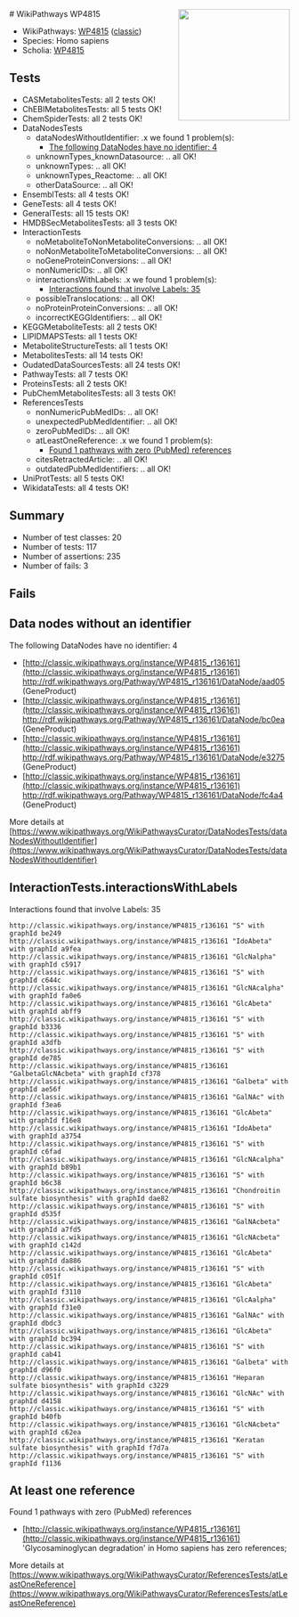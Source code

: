 <img style="float: right; width: 200px" src="https://upload.wikimedia.org/wikipedia/commons/thumb/8/83/Wplogo_with_text_500.png/640px-Wplogo_with_text_500.png" />
# WikiPathways WP4815

* WikiPathways: [WP4815](https://wikipathways.org/pathways/WP4815) ([classic](https://classic.wikipathways.org/instance/WP4815))
* Species: Homo sapiens
* Scholia: [WP4815](https://scholia.toolforge.org/wikipathways/WP4815)
## Tests
* CASMetabolitesTests: all 2 tests OK!
* ChEBIMetabolitesTests: all 5 tests OK!
* ChemSpiderTests: all 2 tests OK!
* DataNodesTests
    * dataNodesWithoutIdentifier: .x we found 1 problem(s):
        * [The following DataNodes have no identifier: 4](#d2d32fa3)
    * unknownTypes_knownDatasource: .. all OK!
    * unknownTypes: .. all OK!
    * unknownTypes_Reactome: .. all OK!
    * otherDataSource: .. all OK!
* EnsemblTests: all 4 tests OK!
* GeneTests: all 4 tests OK!
* GeneralTests: all 15 tests OK!
* HMDBSecMetabolitesTests: all 3 tests OK!
* InteractionTests
    * noMetaboliteToNonMetaboliteConversions: .. all OK!
    * noNonMetaboliteToMetaboliteConversions: .. all OK!
    * noGeneProteinConversions: .. all OK!
    * nonNumericIDs: .. all OK!
    * interactionsWithLabels: .x we found 1 problem(s):
        * [Interactions found that involve Labels: 35](#fe97a8fb)
    * possibleTranslocations: .. all OK!
    * noProteinProteinConversions: .. all OK!
    * incorrectKEGGIdentifiers: .. all OK!
* KEGGMetaboliteTests: all 2 tests OK!
* LIPIDMAPSTests: all 1 tests OK!
* MetaboliteStructureTests: all 1 tests OK!
* MetabolitesTests: all 14 tests OK!
* OudatedDataSourcesTests: all 24 tests OK!
* PathwayTests: all 7 tests OK!
* ProteinsTests: all 2 tests OK!
* PubChemMetabolitesTests: all 3 tests OK!
* ReferencesTests
    * nonNumericPubMedIDs: .. all OK!
    * unexpectedPubMedIdentifier: .. all OK!
    * zeroPubMedIDs: .. all OK!
    * atLeastOneReference: .x we found 1 problem(s):
        * [Found 1 pathways with zero (PubMed) references](#d0a459f0)
    * citesRetractedArticle: .. all OK!
    * outdatedPubMedIdentifiers: .. all OK!
* UniProtTests: all 5 tests OK!
* WikidataTests: all 4 tests OK!


## Summary

* Number of test classes: 20
* Number of tests: 117
* Number of assertions: 235
* Number of fails: 3

## Fails

<a name="d2d32fa3" />

## Data nodes without an identifier

The following DataNodes have no identifier: 4

* [http://classic.wikipathways.org/instance/WP4815_r136161](http://classic.wikipathways.org/instance/WP4815_r136161) http://rdf.wikipathways.org/Pathway/WP4815_r136161/DataNode/aad05 (GeneProduct)
* [http://classic.wikipathways.org/instance/WP4815_r136161](http://classic.wikipathways.org/instance/WP4815_r136161) http://rdf.wikipathways.org/Pathway/WP4815_r136161/DataNode/bc0ea (GeneProduct)
* [http://classic.wikipathways.org/instance/WP4815_r136161](http://classic.wikipathways.org/instance/WP4815_r136161) http://rdf.wikipathways.org/Pathway/WP4815_r136161/DataNode/e3275 (GeneProduct)
* [http://classic.wikipathways.org/instance/WP4815_r136161](http://classic.wikipathways.org/instance/WP4815_r136161) http://rdf.wikipathways.org/Pathway/WP4815_r136161/DataNode/fc4a4 (GeneProduct)


More details at [https://www.wikipathways.org/WikiPathwaysCurator/DataNodesTests/dataNodesWithoutIdentifier](https://www.wikipathways.org/WikiPathwaysCurator/DataNodesTests/dataNodesWithoutIdentifier)

<a name="fe97a8fb" />

## InteractionTests.interactionsWithLabels

Interactions found that involve Labels: 35
```
http://classic.wikipathways.org/instance/WP4815_r136161 "S" with graphId be249
http://classic.wikipathways.org/instance/WP4815_r136161 "IdoAbeta" with graphId a9fea
http://classic.wikipathways.org/instance/WP4815_r136161 "GlcNalpha" with graphId c5917
http://classic.wikipathways.org/instance/WP4815_r136161 "S" with graphId c644c
http://classic.wikipathways.org/instance/WP4815_r136161 "GlcNAcalpha" with graphId fa0e6
http://classic.wikipathways.org/instance/WP4815_r136161 "GlcAbeta" with graphId abff9
http://classic.wikipathways.org/instance/WP4815_r136161 "S" with graphId b3336
http://classic.wikipathways.org/instance/WP4815_r136161 "S" with graphId a3dfb
http://classic.wikipathways.org/instance/WP4815_r136161 "S" with graphId de785
http://classic.wikipathways.org/instance/WP4815_r136161 "GalbetaGlcNAcbeta" with graphId cf378
http://classic.wikipathways.org/instance/WP4815_r136161 "Galbeta" with graphId ae56f
http://classic.wikipathways.org/instance/WP4815_r136161 "GalNAc" with graphId f3ea6
http://classic.wikipathways.org/instance/WP4815_r136161 "GlcAbeta" with graphId f16e8
http://classic.wikipathways.org/instance/WP4815_r136161 "IdoAbeta" with graphId a3754
http://classic.wikipathways.org/instance/WP4815_r136161 "S" with graphId c6fad
http://classic.wikipathways.org/instance/WP4815_r136161 "GlcNAcalpha" with graphId b89b1
http://classic.wikipathways.org/instance/WP4815_r136161 "S" with graphId b6c38
http://classic.wikipathways.org/instance/WP4815_r136161 "Chondroitin sulfate biosynthesis" with graphId dae82
http://classic.wikipathways.org/instance/WP4815_r136161 "S" with graphId d535f
http://classic.wikipathways.org/instance/WP4815_r136161 "GalNAcbeta" with graphId a7fd5
http://classic.wikipathways.org/instance/WP4815_r136161 "GlcNAcbeta" with graphId c142d
http://classic.wikipathways.org/instance/WP4815_r136161 "GlcAbeta" with graphId da886
http://classic.wikipathways.org/instance/WP4815_r136161 "S" with graphId c051f
http://classic.wikipathways.org/instance/WP4815_r136161 "GlcAbeta" with graphId f3110
http://classic.wikipathways.org/instance/WP4815_r136161 "GlcAalpha" with graphId f31e0
http://classic.wikipathways.org/instance/WP4815_r136161 "GalNAc" with graphId dbdc3
http://classic.wikipathways.org/instance/WP4815_r136161 "GlcAbeta" with graphId bc394
http://classic.wikipathways.org/instance/WP4815_r136161 "S" with graphId cab41
http://classic.wikipathways.org/instance/WP4815_r136161 "Galbeta" with graphId d96f0
http://classic.wikipathways.org/instance/WP4815_r136161 "Heparan sulfate biosynthesis" with graphId c3229
http://classic.wikipathways.org/instance/WP4815_r136161 "GlcNAc" with graphId d4158
http://classic.wikipathways.org/instance/WP4815_r136161 "S" with graphId b40fb
http://classic.wikipathways.org/instance/WP4815_r136161 "GlcNAcbeta" with graphId c62ea
http://classic.wikipathways.org/instance/WP4815_r136161 "Keratan sulfate biosynthesis" with graphId f7d7a
http://classic.wikipathways.org/instance/WP4815_r136161 "S" with graphId f1136
```

<a name="d0a459f0" />

## At least one reference

Found 1 pathways with zero (PubMed) references

* [http://classic.wikipathways.org/instance/WP4815_r136161](http://classic.wikipathways.org/instance/WP4815_r136161) 'Glycosaminoglycan degradation' in Homo sapiens has zero references; 


More details at [https://www.wikipathways.org/WikiPathwaysCurator/ReferencesTests/atLeastOneReference](https://www.wikipathways.org/WikiPathwaysCurator/ReferencesTests/atLeastOneReference)

